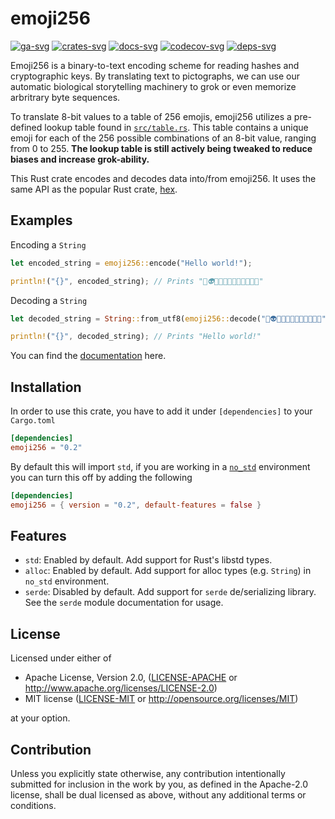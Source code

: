 # emoji256

[![ga-svg]][ga-url]
[![crates-svg]][crates-url]
[![docs-svg]][docs-url]
[![codecov-svg]][codecov-url]
[![deps-svg]][deps-url]

[ga-svg]: https://github.com/QuocAnhVu/emoji256/actions/workflows/build.yml/badge.svg
[ga-url]: https://github.com/QuocAnhVu/emoji256/actions/workflows/build.yml
[crates-svg]: https://img.shields.io/crates/v/emoji256.svg
[crates-url]: https://crates.io/crates/emoji256
[docs-svg]: https://docs.rs/emoji256/badge.svg
[docs-url]: https://docs.rs/emoji256
[codecov-svg]: https://img.shields.io/codecov/c/github/QuocAnhVu/emoji256
[codecov-url]: https://codecov.io/gh/QuocAnhVu/emoji256
[deps-svg]: https://deps.rs/repo/github/QuocAnhVu/emoji256/status.svg
[deps-url]: https://deps.rs/repo/github/QuocAnhVu/emoji256

Emoji256 is a binary-to-text encoding scheme for reading hashes and cryptographic keys. By translating text to pictographs, we can use our automatic biological storytelling machinery to grok or even memorize arbritrary byte sequences.

To translate 8-bit values to a table of 256 emojis, emoji256 utilizes a pre-defined lookup table found in [`src/table.rs`](src/table.rs). This table contains a unique emoji for each of the 256 possible combinations of an 8-bit value, ranging from 0 to 255. **The lookup table is still actively being tweaked to reduce biases and increase grok-ability.**

This Rust crate encodes and decodes data into/from emoji256. It uses the same API as the popular Rust crate, [hex](https://crates.io/crates/hex).

## Examples

Encoding a `String`

```rust
let encoded_string = emoji256::encode("Hello world!");

println!("{}", encoded_string); // Prints "🐙👽💉💉💌🍭💦💌💕💉👻🍰"
```

Decoding a `String`

```rust
let decoded_string = String::from_utf8(emoji256::decode("🐙👽💉💉💌🍭💦💌💕💉👻🍰").unwrap()).unwrap();

println!("{}", decoded_string); // Prints "Hello world!"
```

You can find the [documentation](https://docs.rs/emoji256) here.

## Installation

In order to use this crate, you have to add it under `[dependencies]` to your `Cargo.toml`

```toml
[dependencies]
emoji256 = "0.2"
```

By default this will import `std`, if you are working in a
[`no_std`](https://rust-embedded.github.io/book/intro/no-std.html)
environment you can turn this off by adding the following

```toml
[dependencies]
emoji256 = { version = "0.2", default-features = false }
```

## Features

- `std`:
  Enabled by default. Add support for Rust's libstd types.
- `alloc`:
  Enabled by default. Add support for alloc types (e.g. `String`) in `no_std` environment.
- `serde`:
  Disabled by default. Add support for `serde` de/serializing library.
  See the `serde` module documentation for usage.

## License

Licensed under either of

- Apache License, Version 2.0, ([LICENSE-APACHE](LICENSE-APACHE) or http://www.apache.org/licenses/LICENSE-2.0)
- MIT license ([LICENSE-MIT](LICENSE-MIT) or http://opensource.org/licenses/MIT)

at your option.

## Contribution

Unless you explicitly state otherwise, any contribution intentionally
submitted for inclusion in the work by you, as defined in the Apache-2.0
license, shall be dual licensed as above, without any additional terms or
conditions.
